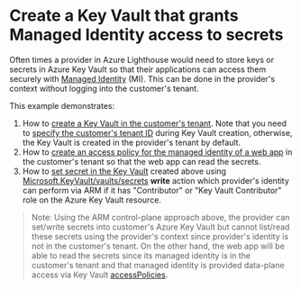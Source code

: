 # Create a Key Vault that grants Managed Identity access to secrets

Often times a provider in Azure Lighthouse would need to store keys or secrets in Azure Key Vault so that their applications can access them securely with [Managed Identity](https://docs.microsoft.com/en-us/azure/active-directory/managed-identities-azure-resources/overview) (MI). This can be done in the provider's context without logging into the customer's tenant.

This example demonstrates:

1. How to [create a Key Vault in the customer's tenant](createKeyVaultSecret.json#L41). Note that you need to [specify the customer's tenant ID](createKeyVaultSecret.json#L49) during Key Vault creation, otherwise, the Key Vault is created in the provider's tenant by default.
2. How to [create an access policy for the managed identity of a web app](createKeyVaultSecret.json#L52) in the customer's tenant so that the web app can read the secrets.
3. How to [set secret in the Key Vault](createKeyVaultSecret.json#L70) created above using [Microsoft.KeyVault/vaults/secrets](https://docs.microsoft.com/en-us/azure/templates/microsoft.keyvault/vaults/secrets#microsoftkeyvaultvaultssecrets-object) **write** action which provider's identity can perform via ARM if it has "Contributor" or "Key Vault Contributor" role on the Azure Key Vault resource.

> Note: Using the ARM control-plane approach above, the provider can set/write secrets into customer's Azure Key Vault but cannot list/read these secrets using the provider's context since provider's identity is not in the customer's tenant. On the other hand, the web app will be able to read the secrets since its managed identity is in the customer's tenant and that managed identity is provided data-plane access via Key Vault [accessPolicies](createKeyVaultSecret.json#L51).
